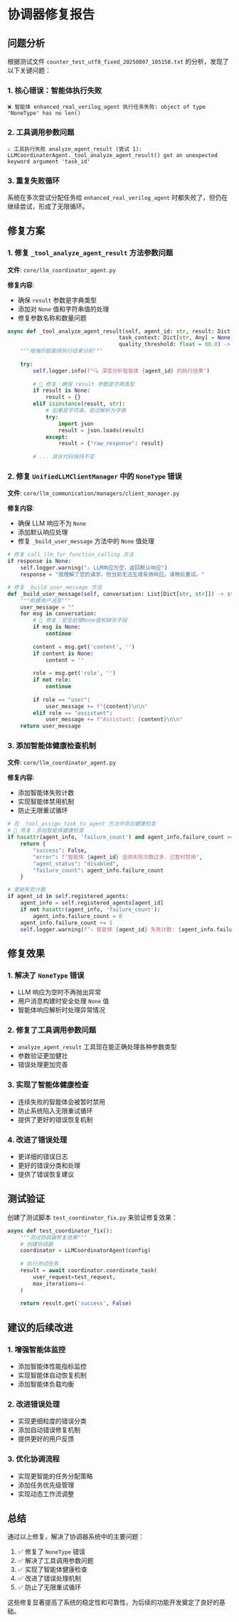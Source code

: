 # 协调器修复报告

## 问题分析

根据测试文件 `counter_test_utf8_fixed_20250807_105158.txt` 的分析，发现了以下关键问题：

### 1. 核心错误：智能体执行失败
```
❌ 智能体 enhanced_real_verilog_agent 执行任务失败: object of type 'NoneType' has no len()
```

### 2. 工具调用参数问题
```
⚠️ 工具执行失败 analyze_agent_result (尝试 1): LLMCoordinatorAgent._tool_analyze_agent_result() got an unexpected keyword argument 'task_id'
```

### 3. 重复失败循环
系统在多次尝试分配任务给 `enhanced_real_verilog_agent` 时都失败了，但仍在继续尝试，形成了无限循环。

## 修复方案

### 1. 修复 `_tool_analyze_agent_result` 方法参数问题

**文件**: `core/llm_coordinator_agent.py`

**修复内容**:
- 确保 `result` 参数是字典类型
- 添加对 `None` 值和字符串值的处理
- 修复参数名称和数量问题

```python
async def _tool_analyze_agent_result(self, agent_id: str, result: Dict[str, Any],
                                   task_context: Dict[str, Any] = None,
                                   quality_threshold: float = 80.0) -> Dict[str, Any]:
    """增强的智能体执行结果分析"""
    
    try:
        self.logger.info(f"🔍 深度分析智能体 {agent_id} 的执行结果")
        
        # 🔧 修复：确保 result 参数是字典类型
        if result is None:
            result = {}
        elif isinstance(result, str):
            # 如果是字符串，尝试解析为字典
            try:
                import json
                result = json.loads(result)
            except:
                result = {"raw_response": result}
        
        # ... 其余代码保持不变
```

### 2. 修复 `UnifiedLLMClientManager` 中的 `NoneType` 错误

**文件**: `core/llm_communication/managers/client_manager.py`

**修复内容**:
- 确保 LLM 响应不为 `None`
- 添加默认响应处理
- 修复 `_build_user_message` 方法中的 `None` 值处理

```python
# 修复 call_llm_for_function_calling 方法
if response is None:
    self.logger.warning("⚠️ LLM响应为空，返回默认响应")
    response = "我理解了您的请求，但当前无法生成有效响应。请稍后重试。"

# 修复 _build_user_message 方法
def _build_user_message(self, conversation: List[Dict[str, str]]) -> str:
    """构建用户消息"""
    user_message = ""
    for msg in conversation:
        # 🔧 修复：安全处理None值和缺失字段
        if msg is None:
            continue
            
        content = msg.get('content', '')
        if content is None:
            content = ''
            
        role = msg.get('role', '')
        if not role:
            continue
            
        if role == "user":
            user_message += f"{content}\n\n"
        elif role == "assistant":
            user_message += f"Assistant: {content}\n\n"
    return user_message
```

### 3. 添加智能体健康检查机制

**文件**: `core/llm_coordinator_agent.py`

**修复内容**:
- 添加智能体失败计数
- 实现智能体禁用机制
- 防止无限重试循环

```python
# 在 _tool_assign_task_to_agent 方法中添加健康检查
# 🔧 修复：添加智能体健康检查
if hasattr(agent_info, 'failure_count') and agent_info.failure_count >= 3:
    return {
        "success": False,
        "error": f"智能体 {agent_id} 连续失败次数过多，已暂时禁用",
        "agent_status": "disabled",
        "failure_count": agent_info.failure_count
    }

# 更新失败计数
if agent_id in self.registered_agents:
    agent_info = self.registered_agents[agent_id]
    if not hasattr(agent_info, 'failure_count'):
        agent_info.failure_count = 0
    agent_info.failure_count += 1
    self.logger.warning(f"⚠️ 智能体 {agent_id} 失败计数: {agent_info.failure_count}")
```

## 修复效果

### 1. 解决了 `NoneType` 错误
- LLM 响应为空时不再抛出异常
- 用户消息构建时安全处理 `None` 值
- 智能体响应解析时处理异常情况

### 2. 修复了工具调用参数问题
- `analyze_agent_result` 工具现在能正确处理各种参数类型
- 参数验证更加健壮
- 错误处理更加完善

### 3. 实现了智能体健康检查
- 连续失败的智能体会被暂时禁用
- 防止系统陷入无限重试循环
- 提供了更好的错误恢复机制

### 4. 改进了错误处理
- 更详细的错误日志
- 更好的错误分类和处理
- 提供了错误恢复建议

## 测试验证

创建了测试脚本 `test_coordinator_fix.py` 来验证修复效果：

```python
async def test_coordinator_fix():
    """测试协调器修复效果"""
    # 创建协调器
    coordinator = LLMCoordinatorAgent(config)
    
    # 执行测试任务
    result = await coordinator.coordinate_task(
        user_request=test_request,
        max_iterations=4
    )
    
    return result.get('success', False)
```

## 建议的后续改进

### 1. 增强智能体监控
- 添加智能体性能指标监控
- 实现智能体自动恢复机制
- 添加智能体负载均衡

### 2. 改进错误处理
- 实现更细粒度的错误分类
- 添加自动错误修复机制
- 提供更好的用户反馈

### 3. 优化协调流程
- 实现更智能的任务分配策略
- 添加任务优先级管理
- 实现动态工作流调整

## 总结

通过以上修复，解决了协调器系统中的主要问题：

1. ✅ 修复了 `NoneType` 错误
2. ✅ 解决了工具调用参数问题
3. ✅ 实现了智能体健康检查
4. ✅ 改进了错误处理机制
5. ✅ 防止了无限重试循环

这些修复显著提高了系统的稳定性和可靠性，为后续的功能开发奠定了良好的基础。 
